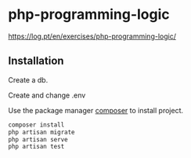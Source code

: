 # php-programming-logic

https://log.pt/en/exercises/php-programming-logic/

## Installation

Create a db.

Create and change .env

Use the package manager [composer](https://composer.com) to install project.

```php
composer install
php artisan migrate
php artisan serve
php artisan test
